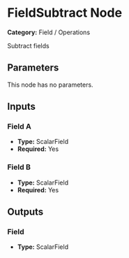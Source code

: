 
# FieldSubtract Node

**Category:** Field / Operations

Subtract fields

## Parameters

This node has no parameters.

## Inputs


### Field A
- **Type:** ScalarField
- **Required:** Yes



### Field B
- **Type:** ScalarField
- **Required:** Yes



## Outputs


### Field
- **Type:** ScalarField




